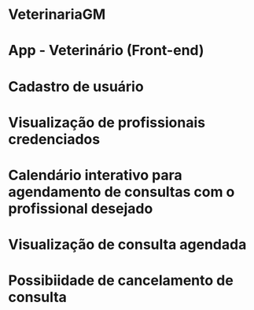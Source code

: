 # VeterinariaGM

# App - Veterinário (Front-end)

# Cadastro de usuário

# Visualização de profissionais credenciados

# Calendário interativo para agendamento de consultas com o profissional desejado

# Visualização de consulta agendada

# Possibiidade de cancelamento de consulta
